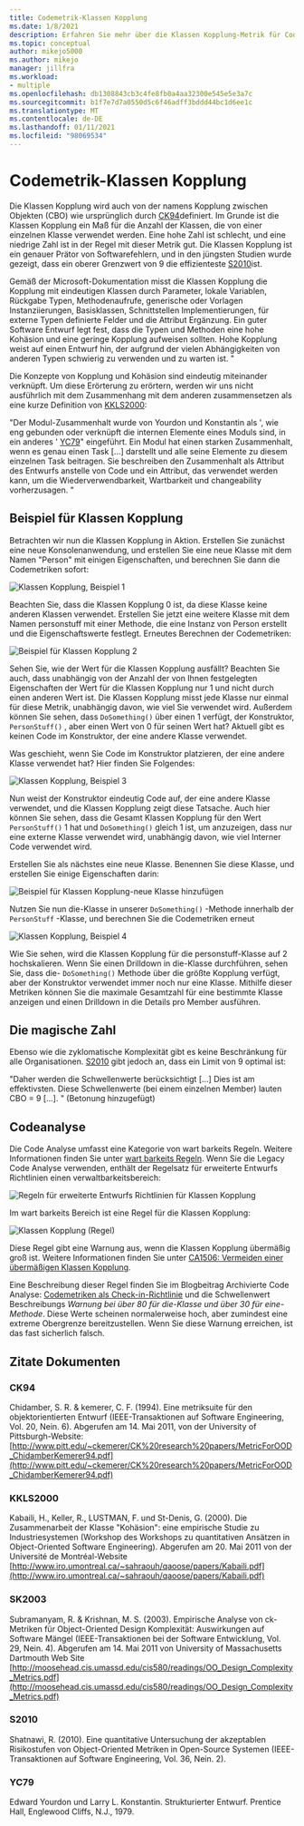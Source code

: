 ```yaml
---
title: Codemetrik-Klassen Kopplung
ms.date: 1/8/2021
description: Erfahren Sie mehr über die Klassen Kopplung-Metrik für Codemetriken in Visual Studio.
ms.topic: conceptual
author: mikejo5000
ms.author: mikejo
manager: jillfra
ms.workload:
- multiple
ms.openlocfilehash: db1308843cb3c4fe8fb0a4aa32300e545e5e3a7c
ms.sourcegitcommit: b1f7e7d7a0550d5c6f46adff3bddd44bc1d6ee1c
ms.translationtype: MT
ms.contentlocale: de-DE
ms.lasthandoff: 01/11/2021
ms.locfileid: "98069534"
---
```

# <a name="code-metrics---class-coupling"></a>Codemetrik-Klassen Kopplung

Die Klassen Kopplung wird auch von der namens Kopplung zwischen Objekten (CBO) wie ursprünglich durch [CK94](#ck94)definiert. Im Grunde ist die Klassen Kopplung ein Maß für die Anzahl der Klassen, die von einer einzelnen Klasse verwendet werden. Eine hohe Zahl ist schlecht, und eine niedrige Zahl ist in der Regel mit dieser Metrik gut. Die Klassen Kopplung ist ein genauer Prätor von Softwarefehlern, und in den jüngsten Studien wurde gezeigt, dass ein oberer Grenzwert von 9 die effizienteste [S2010](#s2010)ist.

Gemäß der Microsoft-Dokumentation misst die Klassen Kopplung die Kopplung mit eindeutigen Klassen durch Parameter, lokale Variablen, Rückgabe Typen, Methodenaufrufe, generische oder Vorlagen Instanziierungen, Basisklassen, Schnittstellen Implementierungen, für externe Typen definierte Felder und die Attribut Ergänzung. Ein guter Software Entwurf legt fest, dass die Typen und Methoden eine hohe Kohäsion und eine geringe Kopplung aufweisen sollten. Hohe Kopplung weist auf einen Entwurf hin, der aufgrund der vielen Abhängigkeiten von anderen Typen schwierig zu verwenden und zu warten ist. "

Die Konzepte von Kopplung und Kohäsion sind eindeutig miteinander verknüpft. Um diese Erörterung zu erörtern, werden wir uns nicht ausführlich mit dem Zusammenhang mit dem anderen zusammensetzen als eine kurze Definition von [KKLS2000](#kkls2000):

"Der Modul-Zusammenhalt wurde von Yourdon und Konstantin als ', wie eng gebunden oder verknüpft die internen Elemente eines Moduls sind, in ein anderes ' [YC79](#yc79)" eingeführt. Ein Modul hat einen starken Zusammenhalt, wenn es genau einen Task [...] darstellt und alle seine Elemente zu diesem einzelnen Task beitragen. Sie beschreiben den Zusammenhalt als Attribut des Entwurfs anstelle von Code und ein Attribut, das verwendet werden kann, um die Wiederverwendbarkeit, Wartbarkeit und changeability vorherzusagen. "

## <a name="class-coupling-example"></a>Beispiel für Klassen Kopplung

Betrachten wir nun die Klassen Kopplung in Aktion. Erstellen Sie zunächst eine neue Konsolenanwendung, und erstellen Sie eine neue Klasse mit dem Namen "Person" mit einigen Eigenschaften, und berechnen Sie dann die Codemetriken sofort:

![Klassen Kopplung, Beispiel 1](media/class-coupling-example-1.png)

Beachten Sie, dass die Klassen Kopplung 0 ist, da diese Klasse keine anderen Klassen verwendet. Erstellen Sie jetzt eine weitere Klasse mit dem Namen personstuff mit einer Methode, die eine Instanz von Person erstellt und die Eigenschaftswerte festlegt. Erneutes Berechnen der Codemetriken:

![Beispiel für Klassen Kopplung 2](media/class-coupling-example-2.png)

Sehen Sie, wie der Wert für die Klassen Kopplung ausfällt? Beachten Sie auch, dass unabhängig von der Anzahl der von Ihnen festgelegten Eigenschaften der Wert für die Klassen Kopplung nur 1 und nicht durch einen anderen Wert ist. Die Klassen Kopplung misst jede Klasse nur einmal für diese Metrik, unabhängig davon, wie viel Sie verwendet wird. Außerdem können Sie sehen, dass `DoSomething()` über einen 1 verfügt, der Konstruktor, `PersonStuff()` , aber einen Wert von 0 für seinen Wert hat? Aktuell gibt es keinen Code im Konstruktor, der eine andere Klasse verwendet.

Was geschieht, wenn Sie Code im Konstruktor platzieren, der eine andere Klasse verwendet hat? Hier finden Sie Folgendes:

![Klassen Kopplung, Beispiel 3](media/class-coupling-example-3.png)

Nun weist der Konstruktor eindeutig Code auf, der eine andere Klasse verwendet, und die Klassen Kopplung zeigt diese Tatsache. Auch hier können Sie sehen, dass die Gesamt Klassen Kopplung für den Wert `PersonStuff()` 1 hat und `DoSomething()` gleich 1 ist, um anzuzeigen, dass nur eine externe Klasse verwendet wird, unabhängig davon, wie viel Interner Code verwendet wird.

Erstellen Sie als nächstes eine neue Klasse. Benennen Sie diese Klasse, und erstellen Sie einige Eigenschaften darin:

![Beispiel für Klassen Kopplung-neue Klasse hinzufügen](media/class-coupling-example-add-new-class.png)

Nutzen Sie nun die-Klasse in unserer `DoSomething()` -Methode innerhalb der `PersonStuff` -Klasse, und berechnen Sie die Codemetriken erneut

![Klassen Kopplung, Beispiel 4](media/class-coupling-example-4.png)

Wie Sie sehen, wird die Klassen Kopplung für die personstuff-Klasse auf 2 hochskalieren. Wenn Sie einen Drilldown in die-Klasse durchführen, sehen Sie, dass die- `DoSomething()` Methode über die größte Kopplung verfügt, aber der Konstruktor verwendet immer noch nur eine Klasse.  Mithilfe dieser Metriken können Sie die maximale Gesamtzahl für eine bestimmte Klasse anzeigen und einen Drilldown in die Details pro Member ausführen.

## <a name="the-magic-number"></a>Die magische Zahl

Ebenso wie die zyklomatische Komplexität gibt es keine Beschränkung für alle Organisationen. [S2010](#s2010) gibt jedoch an, dass ein Limit von 9 optimal ist:

"Daher werden die Schwellenwerte berücksichtigt [...] Dies ist am effektivsten. Diese Schwellenwerte (bei einem einzelnen Member) lauten CBO = 9 [...]. " (Betonung hinzugefügt)

## <a name="code-analysis"></a>Codeanalyse

Die Code Analyse umfasst eine Kategorie von wart barkeits Regeln. Weitere Informationen finden Sie unter [wart barkeits Regeln](/dotnet/fundamentals/code-analysis/quality-rules/maintainability-warnings). Wenn Sie die Legacy Code Analyse verwenden, enthält der Regelsatz für erweiterte Entwurfs Richtlinien einen verwaltbarkeitsbereich:

![Regeln für erweiterte Entwurfs Richtlinien für Klassen Kopplung](media/class-coupling-extended-design-guideline-rules.png)

Im wart barkeits Bereich ist eine Regel für die Klassen Kopplung:

![Klassen Kopplung (Regel)](media/class-coupling-maintainability-area-rules.png)

Diese Regel gibt eine Warnung aus, wenn die Klassen Kopplung übermäßig groß ist. Weitere Informationen finden Sie unter [CA1506: Vermeiden einer übermäßigen Klassen Kopplung](/dotnet/fundamentals/code-analysis/quality-rules/ca1506).

Eine Beschreibung dieser Regel finden Sie im Blogbeitrag Archivierte Code Analyse: [Codemetriken als Check-in-Richtlinie](/archive/blogs/codeanalysis/code-metrics-as-check-in-policy) und die Schwellenwert Beschreibungs *Warnung bei über 80 für die-Klasse und über 30 für eine-Methode*.  Diese Werte scheinen normalerweise hoch, aber zumindest eine extreme Obergrenze bereitzustellen. Wenn Sie diese Warnung erreichen, ist das fast sicherlich falsch.

## <a name="citations"></a>Zitate Dokumenten

### <a name="ck94"></a>CK94

Chidamber, S. R. & kemerer, C. F. (1994). Eine metriksuite für den objektorientierten Entwurf (IEEE-Transaktionen auf Software Engineering, Vol. 20, Nein. 6). Abgerufen am 14. Mai 2011, von der University of Pittsburgh-Website: [http://www.pitt.edu/~ckemerer/CK%20research%20papers/MetricForOOD_ChidamberKemerer94.pdf](http://www.pitt.edu/~ckemerer/CK%20research%20papers/MetricForOOD_ChidamberKemerer94.pdf)

### <a name="kkls2000"></a>KKLS2000

Kabaili, H., Keller, R., LUSTMAN, F. und St-Denis, G. (2000). Die Zusammenarbeit der Klasse "Kohäsion": eine empirische Studie zu Industriesystemen (Workshop des Workshops zu quantitativen Ansätzen in Object-Oriented Software Engineering). Abgerufen am 20. Mai 2011 von der Université de Montréal-Website [http://www.iro.umontreal.ca/~sahraouh/qaoose/papers/Kabaili.pdf](http://www.iro.umontreal.ca/~sahraouh/qaoose/papers/Kabaili.pdf)

### <a name="sk2003"></a>SK2003

Subramanyam, R. & Krishnan, M. S. (2003). Empirische Analyse von ck-Metriken für Object-Oriented Design Komplexität: Auswirkungen auf Software Mängel (IEEE-Transaktionen bei der Software Entwicklung, Vol. 29, Nein. 4). Abgerufen am 14. Mai 2011 von University of Massachusetts Dartmouth Web Site [http://moosehead.cis.umassd.edu/cis580/readings/OO_Design_Complexity_Metrics.pdf](http://moosehead.cis.umassd.edu/cis580/readings/OO_Design_Complexity_Metrics.pdf)

### <a name="s2010"></a>S2010

Shatnawi, R. (2010). Eine quantitative Untersuchung der akzeptablen Risikostufen von Object-Oriented Metriken in Open-Source Systemen (IEEE-Transaktionen auf Software Engineering, Vol. 36, Nein. 2).

### <a name="yc79"></a>YC79

Edward Yourdon und Larry L. Konstantin. Strukturierter Entwurf. Prentice Hall, Englewood Cliffs, N.J., 1979.